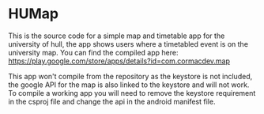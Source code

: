# HUMap
This is the source code for a simple map and timetable app for the university of hull, the app shows users where a timetabled event is on the university map.
You can find the compiled app here: https://play.google.com/store/apps/details?id=com.cormacdev.map

This app won't compile from the repository as the keystore is not included, the google API for the map is also linked to the keystore and will not work. To compile a working app you will need to remove the keystore requirement in the csproj file and change the api in the android manifest file.
